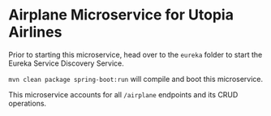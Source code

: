 # Airplane Microservice for Utopia Airlines

Prior to starting this microservice, head over to the `eureka` folder to start the Eureka Service Discovery Service.

`mvn clean package spring-boot:run` will compile and boot this microservice.

This microservice accounts for all `/airplane` endpoints and its CRUD operations.

